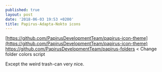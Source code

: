 ```yaml
---
published: true
layout: post
date: '2018-06-03 19:53 +0200'
title: Papirus-Adapta-Nokto icons
---
```

[https://github.com/PapirusDevelopmentTeam/papirus-icon-theme](https://github.com/PapirusDevelopmentTeam/papirus-icon-theme)  
https://github.com/PapirusDevelopmentTeam/papirus-folders < Change folder colors script

Except the weird trash-can very nice.
